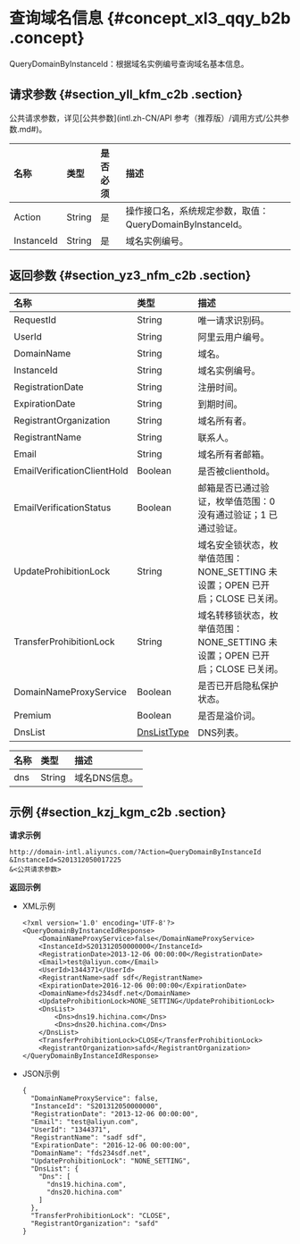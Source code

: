 # 查询域名信息 {#concept_xl3_qqy_b2b .concept}

QueryDomainByInstanceId：根据域名实例编号查询域名基本信息。

## 请求参数 {#section_yll_kfm_c2b .section}

公共请求参数，详见[公共参数](intl.zh-CN/API 参考（推荐版）/调用方式/公共参数.md#)。

|名称|类型|是否必须|描述|
|:-|:-|:---|:-|
|Action|String|是|操作接口名，系统规定参数，取值：QueryDomainByInstanceId。|
|InstanceId|String|是|域名实例编号。|

## 返回参数 {#section_yz3_nfm_c2b .section}

|名称|类型|描述|
|:-|:-|:-|
|RequestId|String|唯一请求识别码。|
|UserId|String|阿里云用户编号。|
|DomainName|String|域名。|
|InstanceId|String|域名实例编号。|
|RegistrationDate|String|注册时间。|
|ExpirationDate|String|到期时间。|
|RegistrantOrganization|String|域名所有者。|
|RegistrantName|String|联系人。|
|Email|String|域名所有者邮箱。|
|EmailVerificationClientHold|Boolean|是否被clienthold。|
|EmailVerificationStatus|Boolean|邮箱是否已通过验证，枚举值范围：0 没有通过验证；1 已通过验证。|
|UpdateProhibitionLock|String|域名安全锁状态，枚举值范围：NONE\_SETTING 未设置；OPEN 已开启；CLOSE 已关闭。|
|TransferProhibitionLock|String|域名转移锁状态，枚举值范围：NONE\_SETTING 未设置；OPEN 已开启；CLOSE 已关闭。|
|DomainNameProxyService|Boolean|是否已开启隐私保护状态。|
|Premium|Boolean|是否是溢价词。|
|DnsList|[DnsListType](#table_m3n_xfm_c2b)|DNS列表。|

|名称|类型|描述|
|:-|:-|:-|
|dns|String|域名DNS信息。|

## 示例 {#section_kzj_kgm_c2b .section}

**请求示例**

```
http://domain-intl.aliyuncs.com/?Action=QueryDomainByInstanceId
&InstanceId=S201312050017225
&<公共请求参数>
```

**返回示例**

-   XML示例

    ```
    <?xml version='1.0' encoding='UTF-8'?>
    <QueryDomainByInstanceIdResponse>
        <DomainNameProxyService>false</DomainNameProxyService>
        <InstanceId>S201312050000000</InstanceId>
        <RegistrationDate>2013-12-06 00:00:00</RegistrationDate>
        <Email>test@aliyun.com</Email>
        <UserId>1344371</UserId>
        <RegistrantName>sadf sdf</RegistrantName>
        <ExpirationDate>2016-12-06 00:00:00</ExpirationDate>
        <DomainName>fds234sdf.net</DomainName>
        <UpdateProhibitionLock>NONE_SETTING</UpdateProhibitionLock>
        <DnsList>
            <Dns>dns19.hichina.com</Dns>
            <Dns>dns20.hichina.com</Dns>
        </DnsList>
        <TransferProhibitionLock>CLOSE</TransferProhibitionLock>
        <RegistrantOrganization>safd</RegistrantOrganization>
    </QueryDomainByInstanceIdResponse>
    ```

-   JSON示例

    ```
    {
      "DomainNameProxyService": false,
      "InstanceId": "S201312050000000",
      "RegistrationDate": "2013-12-06 00:00:00",
      "Email": "test@aliyun.com",
      "UserId": "1344371",
      "RegistrantName": "sadf sdf",
      "ExpirationDate": "2016-12-06 00:00:00",
      "DomainName": "fds234sdf.net",
      "UpdateProhibitionLock": "NONE_SETTING",
      "DnsList": {
        "Dns": [
          "dns19.hichina.com",
          "dns20.hichina.com"
        ]
      },
      "TransferProhibitionLock": "CLOSE",
      "RegistrantOrganization": "safd"
    }
    ```


